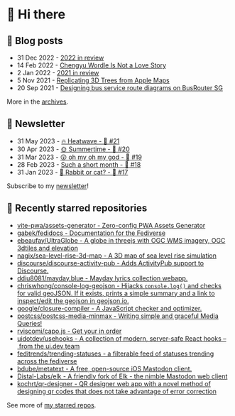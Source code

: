 # 👋 Hi there

## 📝 Blog posts

<!-- feed start -->
- 31 Dec 2022 - [2022 in review](https://cheeaun.com/blog/2022/12/2022-in-review/)
- 14 Feb 2022 - [Chengyu Wordle Is Not a Love Story](https://cheeaun.com/blog/2022/02/chengyu-wordle-is-not-a-love-story/)
- 2 Jan 2022 - [2021 in review](https://cheeaun.com/blog/2022/01/2021-in-review/)
- 5 Nov 2021 - [Replicating 3D Trees from Apple Maps](https://cheeaun.com/blog/2021/11/replicating-3d-trees-apple-maps/)
- 20 Sep 2021 - [Designing bus service route diagrams on BusRouter SG](https://cheeaun.com/blog/2021/09/bus-service-route-diagrams-busrouter-sg/)
<!-- feed end -->

More in the [archives](https://cheeaun.com/blog/archives/).

## 📰 Newsletter

<!-- newsletter start -->
- 31 May 2023 - [🔥 Heatwave - 🥫 #21](https://cheeaun.substack.com/p/heatwave-21)
- 30 Apr 2023 - [🌞 Summertime - 🥫 #20](https://cheeaun.substack.com/p/summertime-20)
- 31 Mar 2023 - [😲 oh my oh my god - 🥫 #19](https://cheeaun.substack.com/p/oh-my-oh-my-god-19)
- 28 Feb 2023 - [Such a short month - 🥫 #18](https://cheeaun.substack.com/p/such-a-short-month-18)
- 31 Jan 2023 - [🧧 Rabbit or cat? - 🥫 #17](https://cheeaun.substack.com/p/rabbit-or-cat-17)
<!-- newsletter end -->

Subscribe to my [newsletter](https://cheeaun.substack.com/)!

## 🌟 Recently starred repositories

<!-- starred repos start -->
- [vite-pwa/assets-generator - Zero-config PWA Assets Generator](https://github.com/vite-pwa/assets-generator)
- [gabek/fedidocs - Documentation for the Fediverse](https://github.com/gabek/fedidocs)
- [ebeaufay/UltraGlobe - A globe in threejs with OGC WMS imagery, OGC 3dtiles and elevation ](https://github.com/ebeaufay/UltraGlobe)
- [nagix/sea-level-rise-3d-map - A 3D map of sea level rise simulation](https://github.com/nagix/sea-level-rise-3d-map)
- [discourse/discourse-activity-pub - Adds ActivityPub support to Discourse.](https://github.com/discourse/discourse-activity-pub)
- [ddiu8081/mayday.blue - Mayday lyrics collection webapp.](https://github.com/ddiu8081/mayday.blue)
- [chriswhong/console-log-geojson - Hijacks `console.log()` and checks for valid geoJSON.  If it exists, prints a simple summary and a link to inspect/edit the geojson in geojson.io.](https://github.com/chriswhong/console-log-geojson)
- [google/closure-compiler - A JavaScript checker and optimizer.](https://github.com/google/closure-compiler)
- [postcss/postcss-media-minmax - Writing simple and graceful Media Queries!](https://github.com/postcss/postcss-media-minmax)
- [rviscomi/capo.js - Get your <head> in order](https://github.com/rviscomi/capo.js)
- [uidotdev/usehooks - A collection of modern, server-safe React hooks – from the ui.dev team](https://github.com/uidotdev/usehooks)
- [feditrends/trending-statuses - a filterable feed of statuses trending across the fediverse](https://github.com/feditrends/trending-statuses)
- [bdube/metatext - A free, open-source iOS Mastodon client.](https://github.com/bdube/metatext)
- [Distal-Labs/elk - A friendly fork of Elk - the nimble Mastodon web client](https://github.com/Distal-Labs/elk)
- [kochrt/qr-designer - QR designer web app with a novel method of designing qr codes that does not take advantage of error correction](https://github.com/kochrt/qr-designer)
<!-- starred repos end -->

See more of [my starred repos](https://github.com/stars/cheeaun/).
